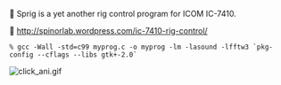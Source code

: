 :octopus: Sprig is a yet another rig control program for ICOM IC-7410.

:octopus: http://spinorlab.wordpress.com/ic-7410-rig-control/
```
% gcc -Wall -std=c99 myprog.c -o myprog -lm -lasound -lfftw3 `pkg-config --cflags --libs gtk+-2.0`
```
![click_ani.gif](https://raw.github.com/wiki/jh1ood/sprig/img/click_ani.gif)
